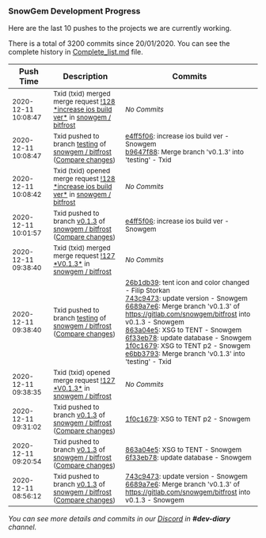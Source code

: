 
### SnowGem Development Progress

Here are the last 10 pushes to the projects we are currently working.

There is a total of 3200 commits since 20/01/2020. You can see the complete history in
 [Complete_list.md](Complete_list.md) file.

| Push Time | Description | Commits |
| --- | --- | --- |
| <sub>2020-12-11 10:08:47</sub> | <sub>Txid (txid) merged merge request [\!128 \*increase ios build ver\*](https://gitlab.com/snowgem/bitfrost/-/merge_requests/128) in [snowgem / bitfrost](https://gitlab.com/snowgem/bitfrost)</sub> | <sub>_No Commits_</sub> |
| <sub>2020-12-11 10:08:47</sub> | <sub>Txid pushed to branch [testing](https://gitlab.com/snowgem/bitfrost/commits/testing) of [snowgem / bitfrost](https://gitlab.com/snowgem/bitfrost) ([Compare changes](https://gitlab.com/snowgem/bitfrost/compare/e6bb3793a5dcf8eabf8983d16699939b9b96cd7c...b9647f8858cc6d9faef593e9d2865de5e00865a5))</sub> | <sub>[e4ff5f06](https://gitlab.com/snowgem/bitfrost/-/commit/e4ff5f06588b97166f34dca0747415934a46f188): increase ios build ver - Snowgem<br>[b9647f88](https://gitlab.com/snowgem/bitfrost/-/commit/b9647f8858cc6d9faef593e9d2865de5e00865a5): Merge branch 'v0.1.3' into 'testing' - Txid</sub> |
| <sub>2020-12-11 10:08:42</sub> | <sub>Txid (txid) opened merge request [\!128 \*increase ios build ver\*](https://gitlab.com/snowgem/bitfrost/-/merge_requests/128) in [snowgem / bitfrost](https://gitlab.com/snowgem/bitfrost)</sub> | <sub>_No Commits_</sub> |
| <sub>2020-12-11 10:01:57</sub> | <sub>Txid pushed to branch [v0\.1\.3](https://gitlab.com/snowgem/bitfrost/commits/v0.1.3) of [snowgem / bitfrost](https://gitlab.com/snowgem/bitfrost) ([Compare changes](https://gitlab.com/snowgem/bitfrost/compare/1f0c167947f7c9e9622af2c7b8814068d37f6a97...e4ff5f06588b97166f34dca0747415934a46f188))</sub> | <sub>[e4ff5f06](https://gitlab.com/snowgem/bitfrost/-/commit/e4ff5f06588b97166f34dca0747415934a46f188): increase ios build ver - Snowgem</sub> |
| <sub>2020-12-11 09:38:40</sub> | <sub>Txid (txid) merged merge request [\!127 \*V0\.1\.3\*](https://gitlab.com/snowgem/bitfrost/-/merge_requests/127) in [snowgem / bitfrost](https://gitlab.com/snowgem/bitfrost)</sub> | <sub>_No Commits_</sub> |
| <sub>2020-12-11 09:38:40</sub> | <sub>Txid pushed to branch [testing](https://gitlab.com/snowgem/bitfrost/commits/testing) of [snowgem / bitfrost](https://gitlab.com/snowgem/bitfrost) ([Compare changes](https://gitlab.com/snowgem/bitfrost/compare/bf79ddea5b11780e73586beea7c54041b97961b1...e6bb3793a5dcf8eabf8983d16699939b9b96cd7c))</sub> | <sub>[26b1db39](https://gitlab.com/snowgem/bitfrost/-/commit/26b1db39eb4e7aae348e1511b7a098f0038e31c6): tent icon and color changed - Filip Storkan<br>[743c9473](https://gitlab.com/snowgem/bitfrost/-/commit/743c947384766d40f3570082c3696e23d0f89d8f): update version - Snowgem<br>[6689a7e6](https://gitlab.com/snowgem/bitfrost/-/commit/6689a7e6856516d60413778dee37a3eeb6efd58d): Merge branch 'v0.1.3' of https://gitlab.com/snowgem/bitfrost into v0.1.3 - Snowgem<br>[863a04e5](https://gitlab.com/snowgem/bitfrost/-/commit/863a04e5634edf62cedc48829ac751495a395e58): XSG to TENT - Snowgem<br>[6f33eb78](https://gitlab.com/snowgem/bitfrost/-/commit/6f33eb78f7778bffa6cfb1e5a3f7c6767b44260b): update database - Snowgem<br>[1f0c1679](https://gitlab.com/snowgem/bitfrost/-/commit/1f0c167947f7c9e9622af2c7b8814068d37f6a97): XSG to TENT p2 - Snowgem<br>[e6bb3793](https://gitlab.com/snowgem/bitfrost/-/commit/e6bb3793a5dcf8eabf8983d16699939b9b96cd7c): Merge branch 'v0.1.3' into 'testing' - Txid</sub> |
| <sub>2020-12-11 09:38:35</sub> | <sub>Txid (txid) opened merge request [\!127 \*V0\.1\.3\*](https://gitlab.com/snowgem/bitfrost/-/merge_requests/127) in [snowgem / bitfrost](https://gitlab.com/snowgem/bitfrost)</sub> | <sub>_No Commits_</sub> |
| <sub>2020-12-11 09:31:02</sub> | <sub>Txid pushed to branch [v0\.1\.3](https://gitlab.com/snowgem/bitfrost/commits/v0.1.3) of [snowgem / bitfrost](https://gitlab.com/snowgem/bitfrost) ([Compare changes](https://gitlab.com/snowgem/bitfrost/compare/6f33eb78f7778bffa6cfb1e5a3f7c6767b44260b...1f0c167947f7c9e9622af2c7b8814068d37f6a97))</sub> | <sub>[1f0c1679](https://gitlab.com/snowgem/bitfrost/-/commit/1f0c167947f7c9e9622af2c7b8814068d37f6a97): XSG to TENT p2 - Snowgem</sub> |
| <sub>2020-12-11 09:20:54</sub> | <sub>Txid pushed to branch [v0\.1\.3](https://gitlab.com/snowgem/bitfrost/commits/v0.1.3) of [snowgem / bitfrost](https://gitlab.com/snowgem/bitfrost) ([Compare changes](https://gitlab.com/snowgem/bitfrost/compare/6689a7e6856516d60413778dee37a3eeb6efd58d...6f33eb78f7778bffa6cfb1e5a3f7c6767b44260b))</sub> | <sub>[863a04e5](https://gitlab.com/snowgem/bitfrost/-/commit/863a04e5634edf62cedc48829ac751495a395e58): XSG to TENT - Snowgem<br>[6f33eb78](https://gitlab.com/snowgem/bitfrost/-/commit/6f33eb78f7778bffa6cfb1e5a3f7c6767b44260b): update database - Snowgem</sub> |
| <sub>2020-12-11 08:56:12</sub> | <sub>Txid pushed to branch [v0\.1\.3](https://gitlab.com/snowgem/bitfrost/commits/v0.1.3) of [snowgem / bitfrost](https://gitlab.com/snowgem/bitfrost) ([Compare changes](https://gitlab.com/snowgem/bitfrost/compare/26b1db39eb4e7aae348e1511b7a098f0038e31c6...6689a7e6856516d60413778dee37a3eeb6efd58d))</sub> | <sub>[743c9473](https://gitlab.com/snowgem/bitfrost/-/commit/743c947384766d40f3570082c3696e23d0f89d8f): update version - Snowgem<br>[6689a7e6](https://gitlab.com/snowgem/bitfrost/-/commit/6689a7e6856516d60413778dee37a3eeb6efd58d): Merge branch 'v0.1.3' of https://gitlab.com/snowgem/bitfrost into v0.1.3 - Snowgem</sub> |

_You can see more details and commits in our [Discord](https://discord.gg/zumGnbg) in **#dev-diary** channel._
